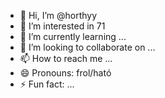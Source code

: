 - 👋 Hi, I’m @horthyy
- 👀 I’m interested in 71
- 🌱 I’m currently learning ...
- 💞️ I’m looking to collaborate on ...
- 📫 How to reach me ...
- 😄 Pronouns: frol/ható
- ⚡ Fun fact: ...

<!---
horthyy/horthyy is a ✨ special ✨ repository because its `README.md` (this file) appears on your GitHub profile.
You can click the Preview link to take a look at your changes.
--->
